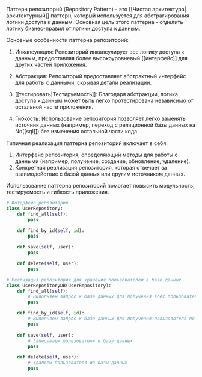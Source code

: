 Паттерн репозиторий (Repository Pattern) - это [[Чистая архитектура|архитектурный]] паттерн, который используется для абстрагирования логики доступа к данным. Основная цель этого паттерна - отделить логику бизнес-правил от логики доступа к данным.

Основные особенности паттерна репозиторий:

1. Инкапсуляция: Репозиторий инкапсулирует все логику доступа к данным, предоставляя более высокоуровневый [[интерфейс]] для других частей приложения.

2. Абстракция: Репозиторий предоставляет абстрактный интерфейс для работы с данными, скрывая детали реализации.

3. [[тестировать|Тестируемость]]: Благодаря абстракции, логика доступа к данным может быть легко протестирована независимо от остальной части приложения.

4. Гибкость: Использование репозитория позволяет легко заменять источник данных (например, переход с реляционной базы данных на No[[sql]]) без изменения остальной части кода.

Типичная реализация паттерна репозиторий включает в себя:

1. Интерфейс репозитория, определяющий методы для работы с данными (например, получение, создание, обновление, удаление).
2. Конкретная реализация репозитория, которая отвечает за взаимодействие с базой данных или другим источником данных.

Использование паттерна репозиторий помогает повысить модульность, тестируемость и гибкость приложения.

```python
# Интерфейс репозитория
class UserRepository:
    def find_all(self):
        pass

    def find_by_id(self, id):
        pass

    def save(self, user):
        pass

    def delete(self, user):
        pass

# Реализация репозитория для хранения пользователей в базе данных
class UserRepositoryDB(UserRepository):
    def find_all(self):
        # Выполняем запрос к базе данных для получения всех пользователей
        pass

    def find_by_id(self, id):
        # Выполняем запрос к базе данных для получения пользователя по id
        pass

    def save(self, user):
        # Записываем пользователя в базу данных
        pass

    def delete(self, user):
        # Удаляем пользователя из базы данных
        pass
```